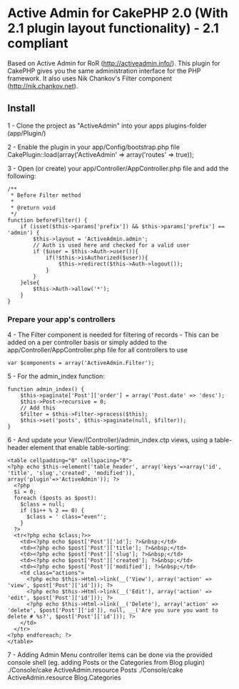 # Active Admin for CakePHP 2.0 (With 2.1 plugin layout functionality) - 2.1 compliant

Based on Active Admin for RoR (http://activeadmin.info/). This plugin for CakePHP gives you the same administration interface for the PHP framework. It also uses Nik Chankov's Filter component (http://nik.chankov.net).

## Install

1 - Clone the project as "ActiveAdmin" into your apps plugins-folder (app/Plugin/)

2 - Enable the plugin in your app/Config/bootstrap.php file
    CakePlugin::load(array('ActiveAdmin' => array('routes' => true));

3 - Open (or create) your app/Controller/AppController.php file and add the following:

    /**
     * Before Filter method
     *
     * @return void
     */
    function beforeFilter() {
        if (isset($this->params['prefix']) && $this->params['prefix'] == 'admin') {
            $this->layout = 'ActiveAdmin.admin';
            // Auth is used here and checked for a valid user
            if ($user = $this->Auth->user()){
                if(!$this->isAuthorized($user)){
                    $this->redirect($this->Auth->logout());
                }
            }
        }else{
            $this->Auth->allow('*');
        }
    }

### Prepare your app's controllers

4 - The Filter component is needed for filtering of records - This can be added on a per controller basis
or simply added to the app/Controller/AppController.php file for all controllers to use

    var $components = array('ActiveAdmin.Filter');

5 - For the admin_index function:

    function admin_index() {
        $this->paginate['Post']['order'] = array('Post.date' => 'desc');
        $this->Post->recursive = 0;
        // Add this 
        $filter = $this->Filter->process($this);
        $this->set('posts', $this->paginate(null, $filter));
    }

6 - And update your View/(Controller)/admin_index.ctp views, using a table-header element that enable table-sorting:

    <table cellpadding="0" cellspacing="0">
    <?php echo $this->element('table_header', array('keys'=>array('id', 'title', 'slug','created', 'modified')), array('plugin'=>'ActiveAdmin')); ?>
      <?php
      $i = 0;
      foreach ($posts as $post):
        $class = null;
        if ($i++ % 2 == 0) {
          $class = ' class="even"';
        }
      ?>
      <tr<?php echo $class;?>>
        <td><?php echo $post['Post']['id']; ?>&nbsp;</td>
        <td><?php echo $post['Post']['title']; ?>&nbsp;</td>
        <td><?php echo $post['Post']['slug']; ?>&nbsp;</td>
        <td><?php echo $post['Post']['created']; ?>&nbsp;</td>
        <td><?php echo $post['Post']['modified']; ?>&nbsp;</td>
        <td class="actions">
          <?php echo $this->Html->link(__('View'), array('action' => 'view', $post['Post']['id'])); ?>
          <?php echo $this->Html->link(__('Edit'), array('action' => 'edit', $post['Post']['id'])); ?>
          <?php echo $this->Html->link(__('Delete'), array('action' => 'delete', $post['Post']['id']), null, __('Are you sure you want to delete # %s?', $post['Post']['id'])); ?>
        </td>
      </tr>
    <?php endforeach; ?>
    </table>

7 - Adding Admin Menu controller items can be done via the provided console shell (eg. adding Posts or the Categories from Blog plugin)
    ./Console/cake ActiveAdmin.resource Posts
    ./Console/cake ActiveAdmin.resource Blog.Categories